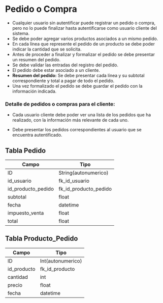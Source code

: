 # Pedido o Compra

* Cualquier usuario sin autentificar puede registrar un pedido o compra, pero no lo puede finalizar hasta autentificarse como usuario cliente del sistema.
* Se debe poder agregar varios productos asociados a un mismo pedido.
* En cada línea que represente el pedido de un producto se debe poder indicar la cantidad que se solicita.
* Antes de proceder a finalizar y formalizar el pedido se debe presentar un resumen del pedido. 
* Se debe validar las entradas del registro del pedido.
* El pedido debe estar asociado a un cliente.
* **Resumen del pedido:** Se debe presentar cada línea y su subtotal correspondiente y total a pagar de todo el pedido.
* Una vez formalizado el pedido se debe guardar el pedido con la información indicada.



### **Detalle de pedidos o compras para el cliente:**

* Cada usuario cliente debe poder ver una lista de los pedidos que ha realizado, con la información más relevante de cada uno.

* Debe presentar los pedidos correspondientes al usuario que se encuentra autentificado.

## Tabla Pedido

| Campo              | Tipo                  |
| ------------------ | --------------------- |
| ID                 | String(autonumerico)  |
| id_usuario         | fk_id_usuario         |
| id_producto_pedido | fk_id_producto_pedido |
| subtotal           | float                 |
| fecha              | datetime              |
| impuesto_venta     | float                 |
| total              | float                 |

## Tabla Producto_Pedido

| Campo       | Tipo              |
| ----------- | ----------------- |
| ID          | Int(autonumerico) |
| id_producto | fk_id_producto    |
| cantidad    | int               |
| precio      | float             |
| fecha       | datetime          |

